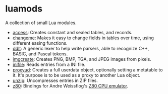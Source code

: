 # luamods

A collection of small Lua modules.

* [access](access): Creates constant and sealed tables, and records.
* [changeme](changeme): Makes it easy to change fields in tables over time, using different easing functions.
* [ddlt](ddlt): A generic lexer to help write parsers, able to recognize C++, BASIC, and Pascal tokens.
* [imgcreate](imgcreate): Creates PNG, BMP, TGA, and JPEG images from pixels.
* [inifile](inifile): Reads entries from a INI file.
* [proxyud](proxyud): Creates a full userdata object, optionally setting a metatable to it. It's purpose is to be used as a proxy to another Lua object.
* [unzip](unzip): Uncompresses entries in ZIP files.
* [z80](z80): Bindings for Andre Weissflog's [Z80 CPU emulator](https://github.com/floooh/chips/blob/master/chips/z80.h).
